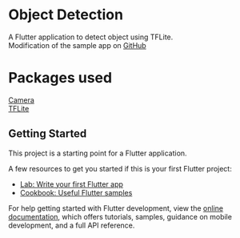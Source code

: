 # Object Detection

A Flutter application to detect object using TFLite.  
Modification of the sample app on [GitHub](https://github.com/shaqian/flutter_realtime_detection) 

# Packages used
[Camera](https://pub.dev/packages/camera)  
[TFLite](https://pub.dev/packages/flutter_tflite)

## Getting Started

This project is a starting point for a Flutter application.

A few resources to get you started if this is your first Flutter project:

- [Lab: Write your first Flutter app](https://docs.flutter.dev/get-started/codelab)
- [Cookbook: Useful Flutter samples](https://docs.flutter.dev/cookbook)

For help getting started with Flutter development, view the
[online documentation](https://docs.flutter.dev/), which offers tutorials,
samples, guidance on mobile development, and a full API reference.
